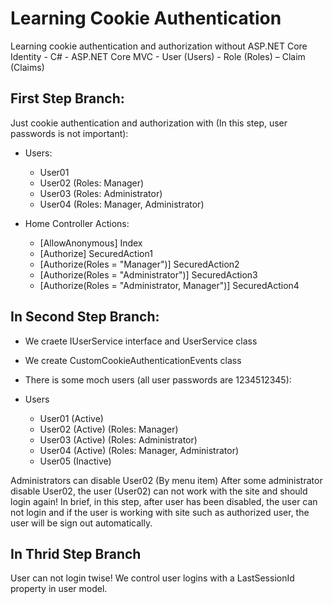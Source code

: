 # Learning Cookie Authentication

Learning cookie authentication and authorization without ASP.NET Core Identity - C# - ASP.NET Core MVC - User (Users) - Role (Roles) – Claim (Claims)

## First Step Branch:

Just cookie authentication and authorization with (In this step, user passwords is not important):

* Users:

	* User01
	* User02 (Roles: Manager)
	* User03 (Roles: Administrator)
	* User04 (Roles: Manager, Administrator)

* Home Controller Actions:

	* [AllowAnonymous] Index
	* [Authorize] SecuredAction1
	* [Authorize(Roles = "Manager")] SecuredAction2
	* [Authorize(Roles = "Administrator")] SecuredAction3
	* [Authorize(Roles = "Administrator, Manager")] SecuredAction4

## In Second Step Branch:

* We craete IUserService interface and UserService class
* We create CustomCookieAuthenticationEvents class
* There is some moch users (all user passwords are 1234512345):

* Users
	* User01 (Active)
	* User02 (Active) (Roles: Manager)
	* User03 (Active) (Roles: Administrator)
	* User04 (Active) (Roles: Manager, Administrator)
	* User05 (Inactive)

Administrators can disable User02 (By menu item)
After some administrator disable User02, the user (User02) can not work with the site and should login again!
In brief, in this step, after user has been disabled, the user can not login and if the user is working with site such as authorized user, the user will be sign out automatically.

## In Thrid Step Branch

User can not login twise! We control user logins with a LastSessionId property in user model. 
